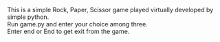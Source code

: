 This is a simple Rock, Paper, Scissor game played virtually developed by simple python. <br />
Run game.py and enter your choice among three. <br />
Enter end or End to get exit from the game.

